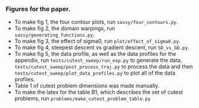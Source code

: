 
### Figures for the paper.

- To make fig 1, the four contour plots, run `sassy/four_contours.py`.
- To make fig 2, the domain warpings, run `sassy/generating_functions.py`.
- To make fig 3, the effect of sigma0, run `plot/effect_of_sigma0.py`.
- To make fig 4, steepest descent vs gradient descent, run `SD_vs_GD.py`.
- To make fig 5, the data profile, as well as the data profiles for the 
  appendix, run `tests/cutest_sweep/run_exp.py` to generate the data, 
  `tests/cutest_sweep/post_process_traj.py` to process the data and then
  `tests/cutest_sweep/plot_data_profiles.py` to plot all of the data
  profiles.
- Table 1 of cutest problem dimensions was made manually.
- To make the latex for the table B1, which describes the set of cutest
  problems, run `problems/make_cutest_problem_table.py`

